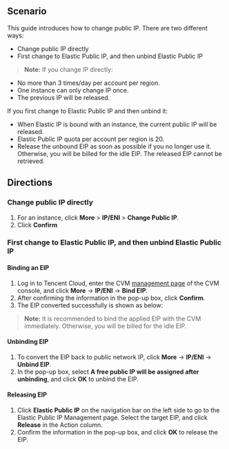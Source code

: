 ## Scenario

This guide introduces how to change public IP. There are two different ways:
- Change public IP directly
- First change to Elastic Public IP, and then unbind Elastic Public IP

> **Note:**
If you change IP directly:
- No more than 3 times/day per account per region.
- One instance can only change IP once.
- The previous IP will be released.

If you first change to Elastic Public IP and then unbind it:
- When Elastic IP is bound with an instance, the current public IP will be released.
- Elastic Public IP quota per account per region is 20.
- Release the unbound EIP as soon as possible if you no longer use it. Otherwise, you will be billed for the idle EIP. The released EIP cannot be retrieved. 

## Directions
### Change public IP directly
1. For an instance, click **More** > **IP/ENI** > **Change Public IP**.
2. Click **Confirm**

### First change to Elastic Public IP, and then unbind Elastic Public IP
#### Binding an EIP
1. Log in to Tencent Cloud, enter the CVM [management page](https://console.cloud.tencent.com/cvm/index) of the CVM console, and click **More** -> **IP/ENI** -> **Bind EIP**.
2. After confirming the information in the pop-up box, click **Confirm**.
3. The EIP converted successfully is shown as below:

> **Note:**
> It is recommended to bind the applied EIP with the CVM immediately. Otherwise, you will be billed for the idle EIP.

#### Unbinding EIP
1. To convert the EIP back to public network IP, click **More** -> **IP/ENI** -> **Unbind EIP**.
2. In the pop-up box, select **A free public IP will be assigned after unbinding**, and click **OK** to unbind the EIP.

#### Releasing EIP
1. Click **Elastic Public IP** on the navigation bar on the left side to go to the Elastic Public IP Management page. Select the target EIP, and click **Release** in the Action column.
2. Confirm the information in the pop-up box, and click **OK** to release the EIP.
